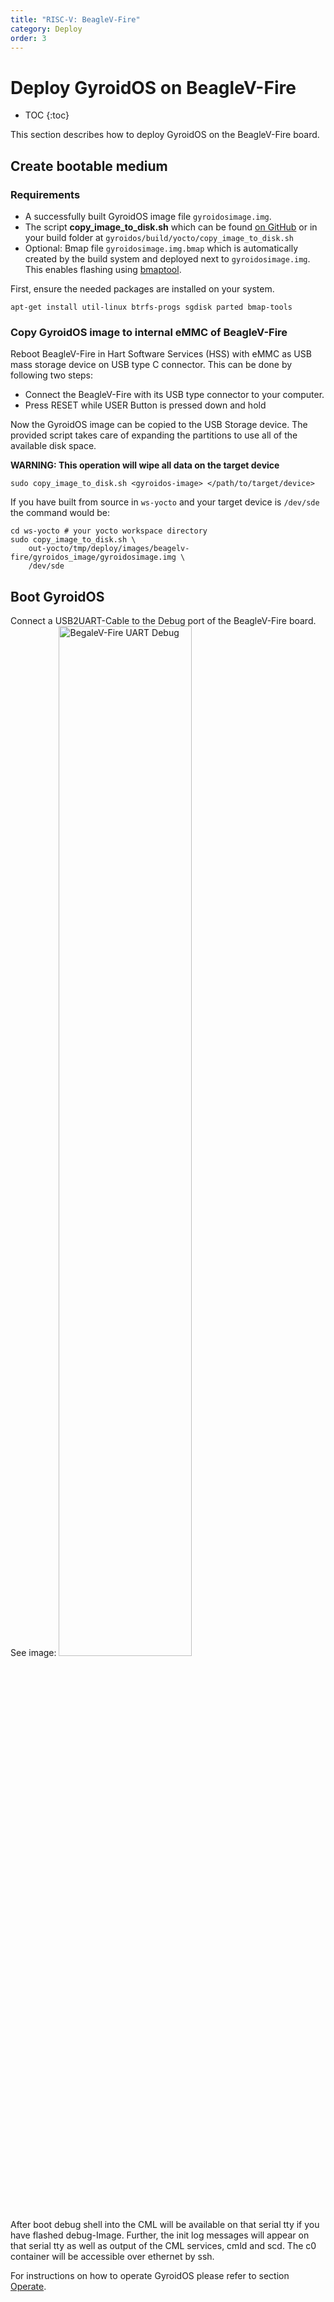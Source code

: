 ```yaml
---
title: "RISC-V: BeagleV-Fire"
category: Deploy
order: 3
---
```


# Deploy GyroidOS on BeagleV-Fire
- TOC
{:toc}

This section describes how to deploy GyroidOS on the BeagleV-Fire board.

## Create bootable medium

### Requirements
* A successfully built GyroidOS image file `gyroidosimage.img`.
* The script **copy_image_to_disk.sh** which can be found [on GitHub](https://github.com/gyroidos/gyroidos/raw/main/yocto/copy_image_to_disk.sh) or in your build folder at `gyroidos/build/yocto/copy_image_to_disk.sh`
* Optional: Bmap file `gyroidosimage.img.bmap` which is automatically created by the build system and deployed next to `gyroidosimage.img`. This enables flashing using [bmaptool](https://manpages.debian.org/testing/bmap-tools/bmaptool.1.en.html).


First, ensure the needed packages are installed on your system.
```
apt-get install util-linux btrfs-progs sgdisk parted bmap-tools
```

### Copy GyroidOS image to internal eMMC of BeagleV-Fire
Reboot BeagleV-Fire in Hart Software Services (HSS) with eMMC as USB mass storage device on USB type C connector.
This can be done by following two steps:
- Connect the BeagleV-Fire with its USB type connector to your computer.
- Press RESET while USER Button is pressed down and hold

Now the GyroidOS image can be copied to the USB Storage device.
The provided script takes care of expanding the partitions to use all of the available disk space.

**WARNING: This operation will wipe all data on the target device**
```
sudo copy_image_to_disk.sh <gyroidos-image> </path/to/target/device>
```

If you have built from source in `ws-yocto` and your target device is `/dev/sde` the command would be:
```
cd ws-yocto # your yocto workspace directory
sudo copy_image_to_disk.sh \
	out-yocto/tmp/deploy/images/beagelv-fire/gyroidos_image/gyroidosimage.img \
	/dev/sde
```

## Boot GyroidOS

Connect a USB2UART-Cable to the Debug port of the BeagleV-Fire board.
See image:
<img alt="BegaleV-Fire UART Debug" src="https://docs.beagle.cc/_images/BeagleV-Fire-UART-Debug.webp" width="65%">

After boot debug shell into the CML will be available on that serial tty if you
have flashed debug-Image.
Further, the init log messages will appear on that serial tty as well as output of
the CML services, cmld and scd.
The c0 container will be accessible over ethernet by ssh.

For instructions on how to operate GyroidOS please refer to section [Operate](/operate/control).
